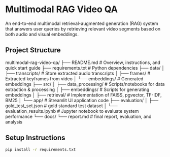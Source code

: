 # Multimodal RAG Video QA

An end-to-end multimodal retrieval-augmented generation (RAG) system that answers user queries by retrieving relevant video segments based on both audio and visual embeddings.

## Project Structure

multimodal-rag-video-qa/
├── README.md                    # Overview, instructions, and quick start guide
├── requirements.txt             # Python dependencies
├── data/
│   ├── transcripts/             # Store extracted audio transcripts
│   ├── frames/                  # Extracted keyframes from video
│   └── embeddings/              # Generated embeddings
├── src/
│   ├── data_processing/         # Scripts/notebooks for data extraction & processing
│   ├── embeddings/              # Scripts for generating embeddings
│   ├── retrieval/               # Implementation of FAISS, pgvector, TF-IDF, BM25
│   └── app/                     # Streamlit UI application code
├── evaluation/
│   ├── gold_test_set.json       # gold standard test dataset
│   └── evaluation_results.ipynb # Jupyter notebook to evaluate system performance
└── docs/
    └── report.md                # final report, evaluation, and analysis

## Setup Instructions
```bash
pip install -r requirements.txt
